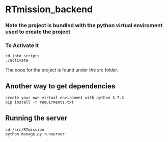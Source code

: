 # RTmission_backend

### Note the project is bundled with the python virtual enviroment used to create the project 
### To Activate It
```
cd into scripts 
./activate
```
The code for the project is found under the src folder.

## Another way to get dependencies
```
create your own virtual enviroment with python 3.7.3
pip install -r requirments.txt
```

## Running the server
```
cd /src/RTmission 
python manage.py runserver
```
